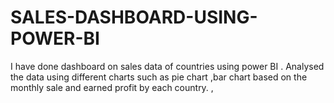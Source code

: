 # SALES-DASHBOARD-USING-POWER-BI
I have done dashboard on sales data of countries using power BI . Analysed the data using different charts such as pie chart ,bar chart based on the monthly sale and earned profit by each country. ,
